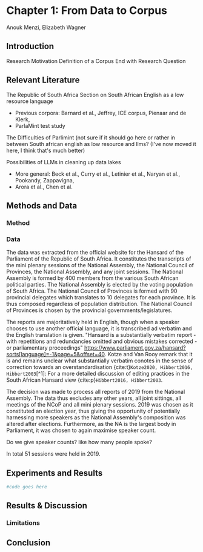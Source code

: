 # Chapter 1: From Data to Corpus
Anouk Menzi, Elizabeth Wagner
## Introduction
Research Motivation
Definition of a Corpus 
End with Research Question 
## Relevant Literature 
The Republic of South Africa 
Section on South African English as a low resource language 
- Previous corpora: Barnard et al., Jeffrey, ICE corpus, Pienaar and de Klerk, 
- ParlaMint test study

The Difficulties of Parlimint (not sure if it should go here or rather in between South african english as low resource and llms? (I've now moved it here, I think that's much better)

Possibilities of LLMs in cleaning up data lakes
- More general: Beck et al., Curry et al., Letinier et al., Naryan et al., Pookandy, Zappavigna, 
- Arora et al., Chen et al. 



## Methods and Data 

### Method 

### Data
The data was extracted from the official website for the Hansard of the Parliament of the Republic of South Africa. It constitutes the transcripts of the mini plenary sessions of the National Assembly, the National Council of Provinces, the National Assembly, and any joint sessions. The National Assembly is formed by 400 members from the various South African political parties. The National Assembly is elected by the voting population of South Africa. The National Council of Provinces is formed with 90 provincial delegates which translates to 10 delegates for each province. It is thus composed regardless of population distribution. The National Council of Provinces is chosen by the provincial governments/legislatures. 

The reports are majoritatively held in English, though when a speaker chooses to use another official language, it is transcribed ad verbatim and the English translation is given. "Hansard is a substantially verbatim report - with repetitions and redundancies omitted and obvious mistakes corrected - or parliamentary proceedings" https://www.parliament.gov.za/hansard?sorts[language]=-1&page=5&offset=40. Kotze and Van Rooy remark that it is and remains unclear what substantially verbatim conotes in the sense of correction towards an overstandardisation {cite:t}`Kotze2020, Hibbert2016, Hibbert2003`[^1]: For a more detailed discussion of editing practices in the South African Hansard view {cite:p}`Hibbert2016, Hibbert2003`. 

The decision was made to process all reports of 2019 from the National Assembly. The data thus excludes any other years, all joint sittings, all meetings of the NCoP and all mini plenary sessions. 2019 was chosen as it constituted an election year, thus giving the opportunity of potentially harnessing more speakers as the National Assembly's composition was altered after elections. Furthermore, as the NA is the largest body in Parliament, it was chosen to again maximise speaker count. 

Do we give speaker counts? like how many people spoke?

In total 51 sessions were held in 2019.

## Experiments and Results

```python
#code goes here


```
## Results & Discussion 

### Limitations

## Conclusion 

